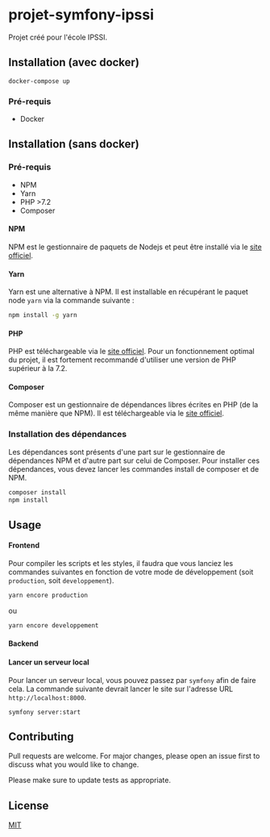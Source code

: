 # projet-symfony-ipssi

Projet créé pour l'école IPSSI.

## Installation (avec docker)

```
docker-compose up
```

### Pré-requis

 * Docker

## Installation (sans docker)

### Pré-requis

* NPM
* Yarn
* PHP >7.2
* Composer

#### NPM

NPM est le gestionnaire de paquets de Nodejs et peut être installé via le [site officiel](https://nodejs.org/).

#### Yarn

Yarn est une alternative à NPM.
Il est installable en récupérant le paquet node `yarn` via la commande suivante :
```bash
npm install -g yarn
```

#### PHP

PHP est téléchargeable via le [site officiel](https://www.php.net/downloads). Pour un fonctionnement optimal du projet, il est fortement recommandé d'utiliser une version de PHP supérieur à la 7.2.

#### Composer

Composer est un gestionnaire de dépendances libres écrites en PHP (de la même manière que NPM). Il est téléchargeable via le [site officiel](https://getcomposer.org/download/).

### Installation des dépendances

Les dépendances sont présents d'une part sur le gestionnaire de dépendances NPM et d'autre part sur celui de Composer.
Pour installer ces dépendances, vous devez lancer les commandes install de composer et de NPM.

```bash
composer install
npm install
```

## Usage

#### Frontend

Pour compiler les scripts et les styles, il faudra que vous lanciez les commandes suivantes en fonction de votre mode de développement (soit `production`, soit `developpement`).

```bash
yarn encore production
```

ou

```bash
yarn encore developpement
```

#### Backend

#### Lancer un serveur local

Pour lancer un serveur local, vous pouvez passez par `symfony` afin de faire cela. La commande suivante devrait lancer le site sur l'adresse URL `http://localhost:8000`.

```
symfony server:start
```

## Contributing
Pull requests are welcome. For major changes, please open an issue first to discuss what you would like to change.

Please make sure to update tests as appropriate.

## License
[MIT](https://choosealicense.com/licenses/mit/)

